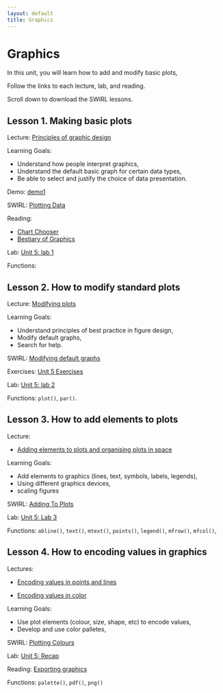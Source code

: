 ```yaml
---
layout: default
title: Graphics
---
```


# Graphics 

In this unit, you will learn how to add and modify basic plots, 

Follow the links to each lecture, lab, and reading.

Scroll down to download the SWIRL lessons.



## Lesson 1. Making basic plots

Lecture: [Principles of graphic design](../unit5/principles-of-graphics.html)

Learning Goals:
 - Understand how people interpret graphics,
 - Understand the default basic graph for certain data types,
 - Be able to select and justify the choice of data presentation.
 
Demo: [demo1](../unit5/demo1.html) 

SWIRL: [Plotting Data](../unit5/swirl/Plotting_Data.html)

Reading: 
 - [Chart Chooser](http://intro2r.info/unit5/img/ChartChooser.pdf)
 - [Bestiary of Graphics](../unit5/bestiary-graphics.html)

Lab: [Unit 5: lab 1](../unit5/labs.html)

Functions: 

## Lesson 2. How to modify standard plots

Lecture: [Modifying plots](../unit5/modifying-plots.html)

Learning Goals:

 - Understand principles of best practice in figure design,
 - Modify default graphs,
 - Search for help.

SWIRL: [Modifying default graphs](../unit5/swirl/Modifying_Standard_Plots.html)

Exercises: [Unit 5 Exercises](../unit5/exercises.html)

Lab: [Unit 5: lab 2](../unit5/labs.html)

Functions: `plot()`, `par()`.



## Lesson 3. How to add elements to plots

Lecture: 

 - [Adding elements to plots and organising plots in space](../unit5/adding-to-plots.html)

Learning Goals:
 - Add elements to graphics (lines, text, symbols, labels, legends),
 - Using different graphics devices,
 - scaling figures

SWIRL: [Adding To Plots](../unit5/swirl/Adding_To_Plots.html)

Lab: [Unit 5: Lab 3](../unit5/labs.html)

Functions: `abline()`, `text()`, `mtext()`, `points()`, `legend()`, `mfrow()`, `mfcol()`,


## Lesson 4. How to encoding values in graphics

Lectures:

 - [Encoding values in points and lines](../unit5/encoding-values.html)

 - [Encoding values in color](../unit5/using-colour.html)


Learning Goals:
 - Use plot elements (colour, size, shape, etc) to encode values,
 - Develop and use color palletes,


SWIRL: [Plotting Colours](../unit5/swirl/Plotting_Colours.html)

Lab: [Unit 5: Recap](../unit5/labs.html)

Reading: [Exporting graphics](../unit5/exporting-graphics.html)

Functions: `palette()`, `pdf()`, `png()`


